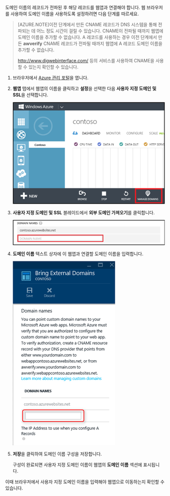 도메인 이름의 레코드가 전파된 후 해당 레코드를 웹앱과 연결해야 합니다. 웹 브라우저를 사용하여 도메인 이름을 사용하도록 설정하려면 다음 단계를 따르세요.

> [AZURE.NOTE]이전 단계에서 만든 CNAME 레코드가 DNS 시스템을 통해 전파되는 데 어느 정도 시간이 걸릴 수 있습니다. CNAME이 전파될 때까지 웹앱에 도메인 이름을 추가할 수 없습니다. A 레코드를 사용하는 경우 이전 단계에서 만든 **awverify** CNAME 레코드가 전파될 때까지 웹앱에 A 레코드 도메인 이름을 추가할 수 없습니다.
>
> <a href="http://www.digwebinterface.com/">http://www.digwebinterface.com/</a> 등의 서비스를 사용하여 CNAME을 사용할 수 있는지 확인할 수 있습니다.

1. 브라우저에서 [Azure 관리 포털](https://portal.azure.com)을 엽니다.

2. **웹앱** 탭에서 웹앱의 이름을 클릭하고 **설정**을 선택한 다음 **사용자 지정 도메인 및 SSL**을 선택합니다.

	![](./media/custom-dns-web-site/dncmntask-cname-6.png)

3. **사용자 지정 도메인 및 SSL** 블레이드에서 **외부 도메인 가져오기**를 클릭합니다.

	![](./media/custom-dns-web-site/dncmntask-cname-7.png)

4. **도메인 이름** 텍스트 상자에 이 웹앱과 연결할 도메인 이름을 입력합니다.

	![](./media/custom-dns-web-site/dncmntask-cname-8.png)

5. **저장**을 클릭하여 도메인 이름 구성을 저장합니다.

	구성이 완료되면 사용자 지정 도메인 이름이 웹앱의 **도메인 이름** 섹션에 표시됩니다.

이때 브라우저에서 사용자 지정 도메인 이름을 입력해야 웹앱으로 이동하는지 확인할 수 있습니다.

<!---HONumber=62-->